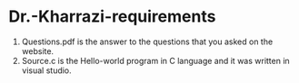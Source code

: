 # Dr.-Kharrazi-requirements

1) Questions.pdf is the answer to the questions that you asked on the website.
2) Source.c is the Hello-world program in C language and it was written in visual studio.
